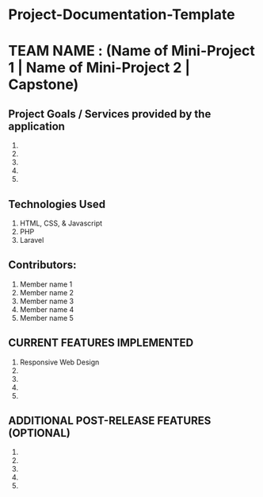 # Project-Documentation-Template

# TEAM NAME : (Name of Mini-Project 1 | Name of Mini-Project 2 | Capstone)

## Project Goals / Services provided by the application 

1.
2.
3.
4.
5.

## Technologies Used

1. HTML, CSS, & Javascript
2. PHP
3. Laravel

## Contributors:

1. Member name 1
2. Member name 2
3. Member name 3
4. Member name 4
5. Member name 5

## CURRENT FEATURES IMPLEMENTED

1. Responsive Web Design
2.
3.
4.
5.

## ADDITIONAL POST-RELEASE FEATURES (OPTIONAL)

1. 
2.
3.
4.
5.

